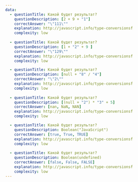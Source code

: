 ```yaml
---
data: 
  - questionTitle: Какой будет результат?
    questionDescription: [2 + 9 + "1"]
    correctAnswer: "\"111\""
    explanation: http://javascript.info/type-conversionsf
    complexity: low 
    
  - questionTitle: Какой будет результат?
    questionDescription: [1 + "2" + 9 ]
    correctAnswer: "\"129\""
    explanation: http://javascript.info/type-conversionsf
    complexity: low

  - questionTitle: Какой будет результат?
    questionDescription: [null + "8" / "4"]
    correctAnswer: "\"2\""
    explanation: http://javascript.info/type-conversionsf
    complexity: low
 
  - questionTitle: Какой будет результат?
    questionDescription: [(null + "2") * "3" + 5]
    correctAnswer: [nan, NaN, NAN]
    explanation: http://javascript.info/type-conversionsf
    complexity: low

  - questionTitle: Какой будет результат?
    questionDescription: Boolean("JavaScript")
    correctAnswer: [true, True, TRUE]
    explanation: http://javascript.info/type-conversionsf
    complexity: low
    
  - questionTitle: Какой будет результат?
    questionDescription: Boolean(undefined)
    correctAnswer: [false, False, FALSE]
    explanation: http://javascript.info/type-conversionsf
    complexity: low
---
```

